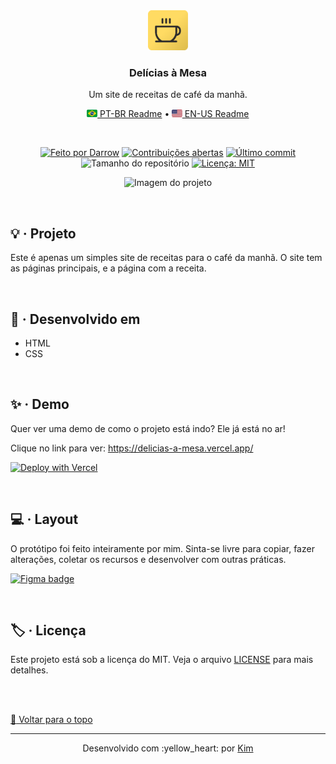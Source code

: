 <div align="center" id="top">
  <!-- Logo & Basic info project -->
  <a href="https://github.com/darrow12/Delicias-a-Mesa">
    <img src="https://github.com/darrow12/Delicias-a-Mesa/blob/main/.github/delicias-a-mesa-logo.png" alt="Logotipo Delícias à Mesa" height="64"/>
  </a>

  <h3>Delícias à Mesa</h3>
  <p>Um site de receitas de café da manhã.</p>

  <!-- Readme languages -->
  <p>
    <a href="README-pt.md"><img src="https://github.com/darrow12/Delicias-a-Mesa/blob/main/.github/br.png" height="12"> PT-BR Readme</a> 
    • 
    <a href="README.md"><img src="https://github.com/darrow12/Delicias-a-Mesa/blob/main/.github/us.png" height="12"> EN-US Readme</a>
  </p>

  <br>

  <!-- Badges-->
[![Feito por Darrow](https://img.shields.io/badge/Feito%20por-Darrow-FFDB63?logo=github\&labelColor=1C1F2A)](https://github.com/darrow12)
[![Contribuições abertas](https://img.shields.io/badge/Contribui%C3%A7%C3%B5es-abertas-FFDB63?labelColor=1C1F2A)](https://github.com/darrow12/Delicias-a-Mesa/pulls)
[![Último commit](https://img.shields.io/github/last-commit/darrow12/Delicias-a-Mesa?color=FFDB63\&labelColor=1C1F2A\&label=%C3%9Altimo%20commit)](https://github.com/darrow12/Delicias-a-Mesa/commits/main)
![Tamanho do repositório](https://img.shields.io/github/repo-size/darrow12/Delicias-a-Mesa?color=FFDB63\&labelColor=1C1F2A\&label=Tamanho%20do%20repo)
[![Licença: MIT](https://img.shields.io/github/license/darrow12/Delicias-a-Mesa?color=FFDB63\&labelColor=1C1F2A\&label=Licen%C3%A7a)](https://github.com/darrow12/Delicias-a-Mesa/blob/main/LICENSE)

![Imagem do projeto](https://cdn.dribbble.com/userupload/7613409/file/original-912985e776e316d56e04c49c343b6ed6.png)

</div>

<br>

## :bulb: · Projeto

Este é apenas um simples site de receitas para o café da manhã. O site tem as páginas principais, e a página com a receita.

<br>

## :rocket: · Desenvolvido em

- HTML
- CSS

<br>

## :sparkles: · Demo

Quer ver uma demo de como o projeto está indo? Ele já está no ar!

Clique no link para ver: https://delicias-a-mesa.vercel.app/

[![Deploy with Vercel](https://vercel.com/button)](https://delicias-a-mesa.vercel.app/)

<br>

## :computer: · Layout

O protótipo foi feito inteiramente por mim. Sinta-se livre para copiar, fazer alterações, coletar os recursos e desenvolver com outras práticas.

[![Figma badge](https://img.shields.io/badge/figma%20-%236E40C9.svg?color=000000&style=for-the-badge&logo=figma&logoColor=dark-orange)](https://www.figma.com/file/T1g8Co6o5QrM5kJenGCeOt/Del%C3%ADcias-%C3%A0-Mesa?type=design&node-id=0%3A1&t=LRUHqMNqNXZ2Tgar-1)

<br>

## :label: · Licença

Este projeto está sob a licença do MIT. Veja o arquivo [LICENSE](https://github.com/darrow12/Delicias-a-Mesa/blob/main/LICENSE) para mais detalhes.

<br>
<br>

<a href='#top'>:arrow_up_small: Voltar para o topo</a>

<hr>

<p align="center">Desenvolvido com :yellow_heart: por <a href="https://github.com/darrow12">Kim</a></p>
